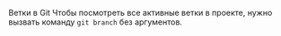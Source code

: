 Ветки в Git
Чтобы посмотреть все активные ветки в проекте, нужно вызвать команду `git branch` без аргументов.
